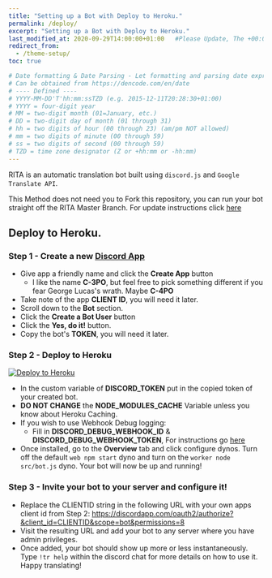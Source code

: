 ```yaml
---
title: "Setting up a Bot with Deploy to Heroku."
permalink: /deploy/
excerpt: "Setting up a Bot with Deploy to Heroku."
last_modified_at: 2020-09-29T14:00:00+01:00   #Please Update, The +00:00 is the Time Zone difference
redirect_from:
  - /theme-setup/
toc: true

# Date formatting & Date Parsing - Let formatting and parsing date expressed in ISO8601 format.
# Can be obtained from https://dencode.com/en/date
# ---- Defined ----
# YYYY-MM-DD'T'hh:mm:ssTZD (e.g. 2015-12-11T20:28:30+01:00)
# YYYY = four-digit year
# MM = two-digit month (01=January, etc.)
# DD = two-digit day of month (01 through 31)
# hh = two digits of hour (00 through 23) (am/pm NOT allowed)
# mm = two digits of minute (00 through 59)
# ss = two digits of second (00 through 59)
# TZD = time zone designator (Z or +hh:mm or -hh:mm)
---
```

RITA is an automatic translation bot built using `discord.js` and `Google Translate API`.

This Method does not need you to Fork this repository, you can run your bot straight off the RITA Master Branch. For update instructions click [here](/update/)

## Deploy to Heroku.

### Step 1 - Create a new [Discord App](https://discordapp.com/developers/applications/me/create)

* Give app a friendly name and click the **Create App** button
  * I like the name **C-3PO**, but feel free to pick something different if you fear George Lucas's wrath. Maybe **C-4PO**
* Take note of the app **CLIENT ID**, you will need it later.
* Scroll down to the **Bot** section.
* Click the **Create a Bot User** button
* Click the **Yes, do it!** button.
* Copy the bot's **TOKEN**, you will need it later.

### Step 2 - Deploy to Heroku

[![Deploy to Heroku](https://www.herokucdn.com/deploy/button.png)](https://heroku.com/deploy?template=https://github.com/RitaBot-Project/RitaBot)

* In the custom variable of **DISCORD_TOKEN** put in the copied token of your created bot.
* **DO NOT CHANGE** the **NODE_MODULES_CACHE** Variable unless you know about Heroku Caching.
* If you wish to use Webhook Debug logging:
  * Fill in **DISCORD_DEBUG_WEBHOOK_ID** & **DISCORD_DEBUG_WEBHOOK_TOKEN**, For instructions go [here](#troubleshooting)
* Once installed, go to the **Overview** tab and click configure dynos. Turn off the default `web npm start` dyno and turn on the `worker node src/bot.js` dyno. Your bot will now be up and running!

### Step 3 - Invite your bot to your server and configure it!

* Replace the CLIENTID string in the following URL with your own apps client id from Step 2: https://discordapp.com/oauth2/authorize?&client_id=CLIENTID&scope=bot&permissions=8
* Visit the resulting URL and add your bot to any server where you have admin privileges.
* Once added, your bot should show up more or less instantaneously. Type `!tr help` within the discord chat for more details on how to use it. Happy translating!

